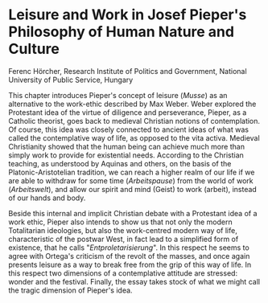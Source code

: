 # Leisure and Work in Josef Pieper's Philosophy of Human Nature and Culture

Ferenc Hörcher, Research Institute of Politics and Government, National
University of Public Service, Hungary

This chapter introduces Pieper's concept of leisure (*Musse*) as an alternative to the work-ethic described by Max Weber.
Weber explored the Protestant idea of the virtue of diligence and perseverance, Pieper, as a Catholic theorist, goes
back to medieval Christian notions of contemplation. Of course, this idea was closely connected to ancient ideas of what
was called the contemplative way of life, as opposed to the vita activa.  Medieval Christianity showed that the human
being can achieve much more than simply work to provide for existential needs. According to the Christian teaching, as
understood by Aquinas and others, on the basis of the Platonic-Aristotelian tradition, we can reach a higher realm of
our life if we are able to withdraw  for some time (*Arbeitspause*) from the world of work (*Arbeitswelt*), and allow our
spirit and mind (Geist) to work (arbeit), instead of our hands and body.

Beside this internal and implicit Christian debate with a Protestant idea of a work ethic, Pieper also intends to show
us that not only the modern Totalitarian ideologies, but also the work-centred modern way of life, characteristic of the
postwar West, in fact lead to a simplified form of existence, that he calls "*Entproletarisierung*". In this respect he
seems to agree with Ortega's criticism of the revolt of the masses, and once again presents leisure as a way to break
free from the grip of this way of life. In this respect two dimensions of a contemplative attitude are stressed: wonder
and the festival. Finally, the essay takes stock of what we might call the tragic dimension of Pieper's idea.

